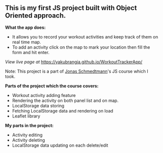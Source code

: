 ## This is my first JS project built with Object Oriented approach.

**What the app does:**

- It allows you to record your workout activities and keep track of them on real time map.
- To add an activity click on the map to mark your location then fill the form and hit enter.

_View live page at_ https://yakubrangja.github.io/WorkoutTrackerApp/

Note: This project is a part of [Jonas Schmedtmann](https://twitter.com/jonasschmedtman)'s JS course which I took.

**Parts of the project which the course covers:**

- Workout activity adding feature
- Rendering the activity on both panel list and on map.
- LocalStorage data storing
- Fetching LocalStorage data and rendering on load
- Leaflet library

**My parts in the project:**

- Activity editing
- Activity deleting
- LocalStorage data updating on each delete/edit
